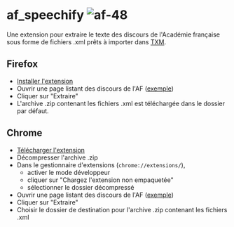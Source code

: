# af_speechify ![af-48](https://github.com/fmoncomble/af_speechify/assets/59739627/ee868342-8616-46e4-acbe-4527799772ce)


Une extension pour extraire le texte des discours de l'Académie française sous forme de fichiers .xml prêts à importer dans [TXM](https://txm.gitpages.huma-num.fr/textometrie/).

## Firefox
- [Installer l'extension](https://github.com/fmoncomble/af_speechify/releases/latest/download/af_speechify_ff.xpi)
- Ouvrir une page listant des discours de l'AF ([exemple](https://www.academie-francaise.fr/les-immortels/discours-et-travaux-academiques))
- Cliquer sur "Extraire"
- L'archive .zip contenant les fichiers .xml est téléchargée dans le dossier par défaut.

## Chrome
- [Télécharger l'extension](https://github.com/fmoncomble/af_speechify/releases/latest/download/af_speechify_chrome.zip)
- Décompresser l'archive .zip
- Dans le gestionnaire d'extensions (`chrome://extensions/`),
  - activer le mode développeur
  - cliquer sur "Chargez l'extension non empaquetée"
  - sélectionner le dossier décompressé
- Ouvrir une page listant des discours de l'AF ([exemple](https://www.academie-francaise.fr/les-immortels/discours-et-travaux-academiques))
- Cliquer sur "Extraire"
- Choisir le dossier de destination pour l'archive .zip contenant les fichiers .xml

